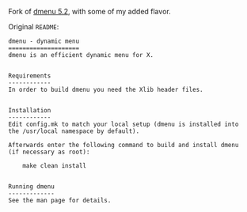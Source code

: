 Fork of [dmenu 5.2](https://tools.suckless.org/dmenu), with some of my added flavor.

Original `README`:

    dmenu - dynamic menu
    ====================
    dmenu is an efficient dynamic menu for X.
    
    
    Requirements
    ------------
    In order to build dmenu you need the Xlib header files.
    
    
    Installation
    ------------
    Edit config.mk to match your local setup (dmenu is installed into
    the /usr/local namespace by default).
    
    Afterwards enter the following command to build and install dmenu
    (if necessary as root):
    
        make clean install
    
    
    Running dmenu
    -------------
    See the man page for details.
